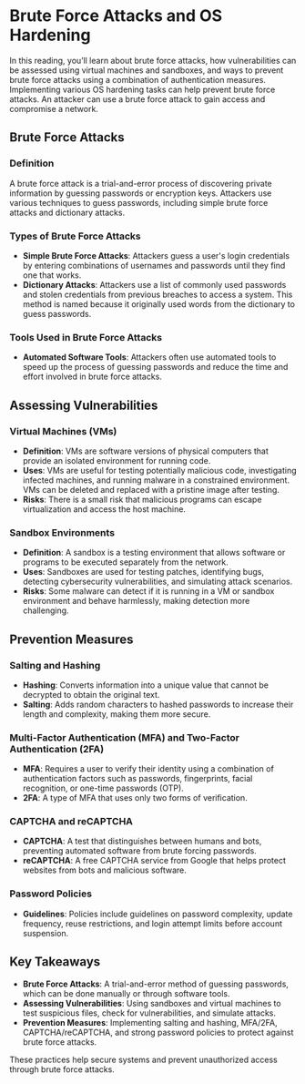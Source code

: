 # Brute Force Attacks and OS Hardening

In this reading, you’ll learn about brute force attacks, how vulnerabilities can be assessed using virtual machines and sandboxes, and ways to prevent brute force attacks using a combination of authentication measures. Implementing various OS hardening tasks can help prevent brute force attacks. An attacker can use a brute force attack to gain access and compromise a network.

## Brute Force Attacks

### Definition
A brute force attack is a trial-and-error process of discovering private information by guessing passwords or encryption keys. Attackers use various techniques to guess passwords, including simple brute force attacks and dictionary attacks.

### Types of Brute Force Attacks
- **Simple Brute Force Attacks**: Attackers guess a user's login credentials by entering combinations of usernames and passwords until they find one that works.
- **Dictionary Attacks**: Attackers use a list of commonly used passwords and stolen credentials from previous breaches to access a system. This method is named because it originally used words from the dictionary to guess passwords.

### Tools Used in Brute Force Attacks
- **Automated Software Tools**: Attackers often use automated tools to speed up the process of guessing passwords and reduce the time and effort involved in brute force attacks.

## Assessing Vulnerabilities

### Virtual Machines (VMs)
- **Definition**: VMs are software versions of physical computers that provide an isolated environment for running code.
- **Uses**: VMs are useful for testing potentially malicious code, investigating infected machines, and running malware in a constrained environment. VMs can be deleted and replaced with a pristine image after testing.
- **Risks**: There is a small risk that malicious programs can escape virtualization and access the host machine.

### Sandbox Environments
- **Definition**: A sandbox is a testing environment that allows software or programs to be executed separately from the network.
- **Uses**: Sandboxes are used for testing patches, identifying bugs, detecting cybersecurity vulnerabilities, and simulating attack scenarios.
- **Risks**: Some malware can detect if it is running in a VM or sandbox environment and behave harmlessly, making detection more challenging.

## Prevention Measures

### Salting and Hashing
- **Hashing**: Converts information into a unique value that cannot be decrypted to obtain the original text.
- **Salting**: Adds random characters to hashed passwords to increase their length and complexity, making them more secure.

### Multi-Factor Authentication (MFA) and Two-Factor Authentication (2FA)
- **MFA**: Requires a user to verify their identity using a combination of authentication factors such as passwords, fingerprints, facial recognition, or one-time passwords (OTP).
- **2FA**: A type of MFA that uses only two forms of verification.

### CAPTCHA and reCAPTCHA
- **CAPTCHA**: A test that distinguishes between humans and bots, preventing automated software from brute forcing passwords.
- **reCAPTCHA**: A free CAPTCHA service from Google that helps protect websites from bots and malicious software.

### Password Policies
- **Guidelines**: Policies include guidelines on password complexity, update frequency, reuse restrictions, and login attempt limits before account suspension.

## Key Takeaways
- **Brute Force Attacks**: A trial-and-error method of guessing passwords, which can be done manually or through software tools.
- **Assessing Vulnerabilities**: Using sandboxes and virtual machines to test suspicious files, check for vulnerabilities, and simulate attacks.
- **Prevention Measures**: Implementing salting and hashing, MFA/2FA, CAPTCHA/reCAPTCHA, and strong password policies to protect against brute force attacks.

These practices help secure systems and prevent unauthorized access through brute force attacks.